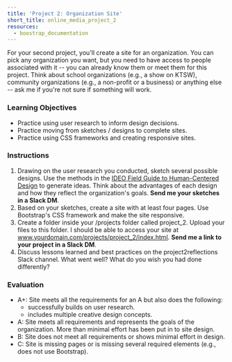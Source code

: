 ```yaml
---
title: 'Project 2: Organization Site'
short_title: online_media_project_2
resources:
  - boostrap_documentation
---
```


For your second project, you'll create a site for an organization. You can pick any organization you want, but you need to have access to people associated with it -- you can already know them or meet them for this project. Think about school organizations (e.g., a show on KTSW), community organizations (e.g., a non-profit or a business) or anything else -- ask me if you're not sure if something will work.  

### Learning Objectives

- Practice using user research to inform design decisions.
- Practice moving from sketches / designs to complete sites.
- Practice using CSS frameworks and creating responsive sites.

### Instructions

1. Drawing on the user research you conducted, sketch several possible designs. Use the methods in the [IDEO Field Guide to Human-Centered Design](/assets/readings/field_guide_to_user_centered_design.pdf) to generate ideas. Think about the advantages of each design and how they reflect the organization's goals. __Send me your sketches in a Slack DM__.
2. Based on your sketches, create a site with at least four pages. Use Bootstrap's CSS framework and make the site responsive.
3. Create a folder inside your /projects folder called project_2. Upload your files to this folder. I should be able to access your site at www.yourdomain.com/projects/project_2/index.html. __Send me a link to your project in a Slack DM__.
4. Discuss lessons learned and best practices on the project2reflections Slack channel. What went well? What do you wish you had done differently?  

### Evaluation

- A+: Site meets all the requirements for an A but also does the following:
  - successfully builds on user research.
  - includes multiple creative design concepts.
- A: Site meets all requirements and represents the goals of the organization. More than minimal effort has been put in to site design.
- B: Site does not meet all requirements or shows minimal effort in design.
- C: Site is missing pages or is missing several required elements (e.g., does not use Bootstrap).
